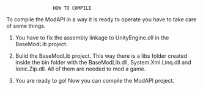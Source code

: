                      HOW TO COMPILE
					 
  To compile the ModAPI in a way it is ready to operate you 
  have to take care of some things.
  
  1) You have to fix the assembly linkage to UnityEngine.dll
     in the BaseModLib project.
	 
  2) Build the BaseModLib project. This way there is a libs
     folder created inside the bin folder with the BaseModLib.dll,
	 System.Xml.Linq.dll and Ionic.Zip.dll. All of them are needed
	 to mod a game.
	 
  3) You are ready to go! Now you can compile the ModAPI project.